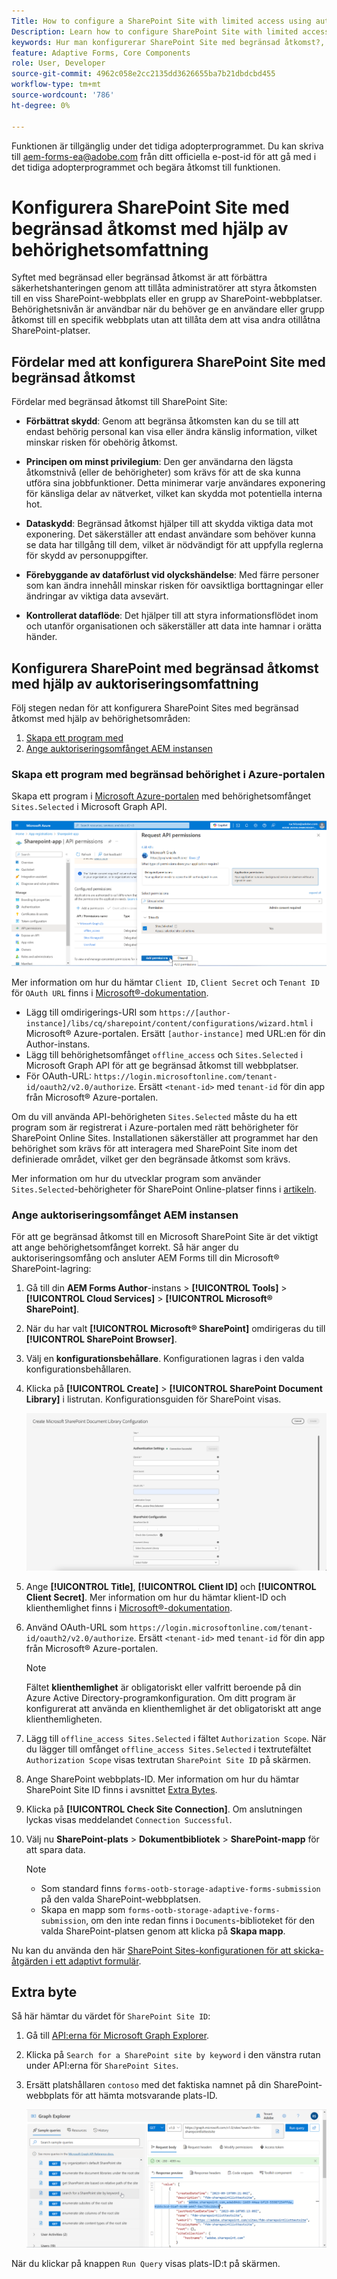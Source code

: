 ```yaml
---
Title: How to configure a SharePoint Site with limited access using authorization scope?
Description: Learn how to configure SharePoint Site with limited access using the authorization scope.
keywords: Hur man konfigurerar SharePoint Site med begränsad åtkomst?, Konfigurera SharePoint med begränsad åtkomst, Använda behörighetsområde för att begränsa åtkomst till SharePoint Site.
feature: Adaptive Forms, Core Components
role: User, Developer
source-git-commit: 4962c058e2cc2135dd3626655ba7b21dbdcbd455
workflow-type: tm+mt
source-wordcount: '786'
ht-degree: 0%

---
```



<span class="preview"> Funktionen är tillgänglig under det tidiga adopterprogrammet. Du kan skriva till aem-forms-ea@adobe.com från ditt officiella e-post-id för att gå med i det tidiga adopterprogrammet och begära åtkomst till funktionen. </span>

# Konfigurera SharePoint Site med begränsad åtkomst med hjälp av behörighetsomfattning

Syftet med begränsad eller begränsad åtkomst är att förbättra säkerhetshanteringen genom att tillåta administratörer att styra åtkomsten till en viss SharePoint-webbplats eller en grupp av SharePoint-webbplatser. Behörighetsnivån är användbar när du behöver ge en användare eller grupp åtkomst till en specifik webbplats utan att tillåta dem att visa andra otillåtna SharePoint-platser.

## Fördelar med att konfigurera SharePoint Site med begränsad åtkomst

Fördelar med begränsad åtkomst till SharePoint Site:

* **Förbättrat skydd**: Genom att begränsa åtkomsten kan du se till att endast behörig personal kan visa eller ändra känslig information, vilket minskar risken för obehörig åtkomst.

* **Principen om minst privilegium**: Den ger användarna den lägsta åtkomstnivå (eller de behörigheter) som krävs för att de ska kunna utföra sina jobbfunktioner. Detta minimerar varje användares exponering för känsliga delar av nätverket, vilket kan skydda mot potentiella interna hot.

* **Dataskydd**: Begränsad åtkomst hjälper till att skydda viktiga data mot exponering. Det säkerställer att endast användare som behöver kunna se data har tillgång till dem, vilket är nödvändigt för att uppfylla reglerna för skydd av personuppgifter.

* **Förebyggande av dataförlust vid olyckshändelse**: Med färre personer som kan ändra innehåll minskar risken för oavsiktliga borttagningar eller ändringar av viktiga data avsevärt.

* **Kontrollerat dataflöde**: Det hjälper till att styra informationsflödet inom och utanför organisationen och säkerställer att data inte hamnar i orätta händer.

## Konfigurera SharePoint med begränsad åtkomst med hjälp av auktoriseringsomfattning

Följ stegen nedan för att konfigurera SharePoint Sites med begränsad åtkomst med hjälp av behörighetsområden:

1. [Skapa ett program med ](#create-an-application-with-the-limited-permission-in-the-azure-portal)
1. [Ange auktoriseringsomfånget AEM instansen](#set-the-authorization-scope-at-aem-instance)

### Skapa ett program med begränsad behörighet i Azure-portalen

Skapa ett program i [Microsoft Azure-portalen](https://portal.azure.com/#home) med behörighetsomfånget `Sites.Selected` i Microsoft Graph API.

![SharePoint har valt plats](/help/forms/assets/sharepoint-selected-site.png)

Mer information om hur du hämtar `Client ID`, `Client Secret` och `Tenant ID` för `OAuth URL` finns i [Microsoft®-dokumentation](https://learn.microsoft.com/en-us/graph/auth-register-app-v2).
* Lägg till omdirigerings-URI som `https://[author-instance]/libs/cq/sharepoint/content/configurations/wizard.html` i Microsoft® Azure-portalen. Ersätt `[author-instance]` med URL:en för din Author-instans.
* Lägg till behörighetsomfånget `offline_access` och `Sites.Selected` i Microsoft Graph API för att ge begränsad åtkomst till webbplatser.
* För OAuth-URL: `https://login.microsoftonline.com/tenant-id/oauth2/v2.0/authorize`. Ersätt `<tenant-id>` med `tenant-id` för din app från Microsoft® Azure-portalen.

Om du vill använda API-behörigheten `Sites.Selected` måste du ha ett program som är registrerat i Azure-portalen med rätt behörigheter för SharePoint Online Sites. Installationen säkerställer att programmet har den behörighet som krävs för att interagera med SharePoint Site inom det definierade området, vilket ger den begränsade åtkomst som krävs.

Mer information om hur du utvecklar program som använder `Sites.Selected`-behörigheter för SharePoint Online-platser finns i [artikeln](https://techcommunity.microsoft.com/t5/microsoft-sharepoint-blog/develop-applications-that-use-sites-selected-permissions-for-spo/ba-p/3790476).

### Ange auktoriseringsomfånget AEM instansen

För att ge begränsad åtkomst till en Microsoft SharePoint Site är det viktigt att ange behörighetsomfånget korrekt. Så här anger du auktoriseringsomfång och ansluter AEM Forms till din Microsoft® SharePoint-lagring:

1. Gå till din **AEM Forms Author**-instans > **[!UICONTROL Tools]** > **[!UICONTROL Cloud Services]** > **[!UICONTROL Microsoft® SharePoint]**.
1. När du har valt **[!UICONTROL Microsoft® SharePoint]** omdirigeras du till **[!UICONTROL SharePoint Browser]**.
1. Välj en **konfigurationsbehållare**. Konfigurationen lagras i den valda konfigurationsbehållaren.
1. Klicka på **[!UICONTROL Create]** > **[!UICONTROL SharePoint Document Library]** i listrutan. Konfigurationsguiden för SharePoint visas.

   ![SharePoint Site Limited Site Access](/help/forms/assets/sharepoint-doc-library-limited-scopes.png)

1. Ange **[!UICONTROL Title]**, **[!UICONTROL Client ID]** och **[!UICONTROL Client Secret]**. Mer information om hur du hämtar klient-ID och klienthemlighet finns i [Microsoft®-dokumentation](https://learn.microsoft.com/en-us/graph/auth-register-app-v2).

1. Använd OAuth-URL som `https://login.microsoftonline.com/tenant-id/oauth2/v2.0/authorize`. Ersätt `<tenant-id>` med `tenant-id` för din app från Microsoft® Azure-portalen.

   >[!NOTE]
   >
   > Fältet **klienthemlighet** är obligatoriskt eller valfritt beroende på din Azure Active Directory-programkonfiguration. Om ditt program är konfigurerat att använda en klienthemlighet är det obligatoriskt att ange klienthemligheten.

1. Lägg till `offline_access Sites.Selected` i fältet `Authorization Scope`. När du lägger till omfånget `offline_access Sites.Selected` i textrutefältet `Authorization Scope` visas textrutan `SharePoint Site ID` på skärmen.

1. Ange SharePoint webbplats-ID. Mer information om hur du hämtar SharePoint Site ID finns i avsnittet [Extra Bytes](#extra-bytes).

1. Klicka på **[!UICONTROL Check Site Connection]**. Om anslutningen lyckas visas meddelandet `Connection Successful`.

1. Välj nu **SharePoint-plats** > **Dokumentbibliotek** > **SharePoint-mapp** för att spara data.

   >[!NOTE]
   >
   >* Som standard finns `forms-ootb-storage-adaptive-forms-submission` på den valda SharePoint-webbplatsen.
   >* Skapa en mapp som `forms-ootb-storage-adaptive-forms-submission`, om den inte redan finns i `Documents`-biblioteket för den valda SharePoint-platsen genom att klicka på **Skapa mapp**.

Nu kan du använda den här [SharePoint Sites-konfigurationen för att skicka-åtgärden i ett adaptivt formulär](/help/forms/configure-submit-action-sharepoint.md#use-sharepoint-document-library-configuration-in-an-adaptive-form-use-sharepoint-configuartion-in-af).

## Extra byte

Så här hämtar du värdet för `SharePoint Site ID`:
1. Gå till [API:erna för Microsoft Graph Explorer](https://developer.microsoft.com/en-us/graph/graph-explorer).
1. Klicka på `Search for a SharePoint site by keyword` i den vänstra rutan under API:erna för `SharePoint Sites`.
1. Ersätt platshållaren `contoso` med det faktiska namnet på din SharePoint-webbplats för att hämta motsvarande plats-ID.

   ![SharePoint-dokumentbiblioteks-ID](/help/forms/assets/sharepoint-site-id.png)

När du klickar på knappen `Run Query` visas plats-ID:t på skärmen.